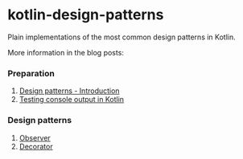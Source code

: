 # kotlin-design-patterns
Plain implementations of the most common design patterns in Kotlin.

More information in the blog posts:
### Preparation ## 
1. [Design patterns - Introduction](https://blog.mestwin.net/design-patterns-do-we-still-need-them/)
2. [Testing console output in Kotlin](https://blog.mestwin.net/test-the-console-output-println-in-kotlin/)
   
### Design patterns ###
1. [Observer](https://blog.mestwin.net/observer-pattern-in-kotlin-design-patterns/)
2. [Decorator](https://blog.mestwin.net/decorator-pattern-in-kotlin-design-patterns/) 
